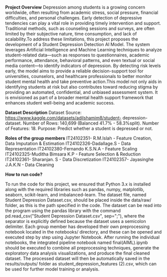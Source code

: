 **Project Overview**
Depression among students is a growing concern worldwide, often resulting from
academic stress, social pressure, financial difficulties, and personal challenges.
Early detection of depressive tendencies can play a vital role in providing timely
intervention and support. Traditional methods, such as counseling sessions and
surveys, are often limited by their subjective nature, time consumption, and lack of
scalability.To address these limitations, this project proposes the development of a Student
Depression Detection AI Model. The system leverages Artificial Intelligence and
Machine Learning techniques to analyze student-related data—such as responses to
questionnaires, academic performance, attendance, behavioral patterns, and even
textual or social media content—to identify indicators of depression. By detecting
risk levels early, the model aims to provide a reliable decision-support tool for
universities, counselors, and healthcare professionals to better monitor student
mental health and take preventive action.This model not only aids in identifying students at risk but also contributes toward
reducing stigma by providing an automated, confidential, and unbiased assessment
system. It is envisioned as part of a broader mental health support framework that
enhances student well-being and academic success.

**Dataset Description**
Dataset Source: https://www.kaggle.com/datasets/adilshamim8/student-
depression-dataset. Number of Rows: 140,699 (Balanced 41.7% - 58.3%split). Number of Features: 18. Purpose: Predict whether a student is depressed or not.

**Roles of the group members**
IT24102351- R.M.Islah - Feature Creation, Data Imputation & Estimation
IT24102326-Dadallage.S - Data Representation
IT24102380-Fernando K.S.N.A - Feature Scaling
IT24102325-Muditha Bimsara K.P - Feature Selection & Reduction
IT24102361- Sharanjan. S - Data Discretization
IT24102357- Jayasinghe J.A.K.N - Data Cleaning

**How to run code?**

To run the code for this project, we ensured that Python 3.x is installed along with the required libraries such as pandas, numpy, matplotlib, seaborn, scikit-learn, and imbalanced-learn. The dataset file, named Student Depression Dataset.csv, should be placed inside the data/raw/ folder, as this is the path specified in the code. The dataset can be read into the program using the pandas library with the command pd.read_csv("Student Depression Dataset.csv", sep=";"), where the separator is explicitly defined because the dataset uses a semicolon delimiter. Each group member has developed their own preprocessing notebook located in the notebooks/ directory, and these can be opened and executed step by step using Jupyter Notebook. After running the individual notebooks, the integrated pipeline notebook named final(AIML).ipynb should be executed to combine all preprocessing techniques, generate the exploratory data analysis visualizations, and produce the final cleaned dataset. The processed dataset will then be automatically saved in the results/outputs/ folder as student_depression_features (2).csv, which can be used for further model training or analysis.

